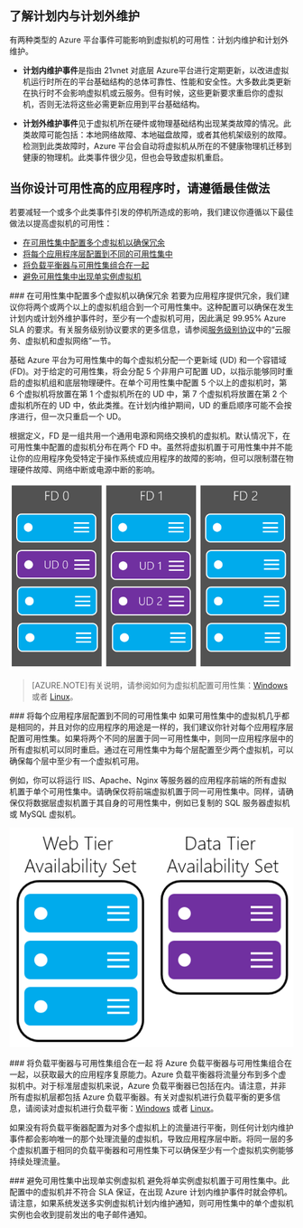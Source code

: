 
## 了解计划内与计划外维护
有两种类型的 Azure 平台事件可能影响到虚拟机的可用性：计划内维护和计划外维护。

- **计划内维护事件**是指由 21vnet 对底层 Azure平台进行定期更新，以改进虚拟机运行时所在的平台基础结构的总体可靠性、性能和安全性。大多数此类更新在执行时不会影响虚拟机或云服务。但有时候，这些更新要求重启你的虚拟机，否则无法将这些必需更新应用到平台基础结构。

- **计划外维护事件**见于虚拟机所在硬件或物理基础结构出现某类故障的情况。此类故障可能包括：本地网络故障、本地磁盘故障，或者其他机架级别的故障。检测到此类故障时，Azure 平台会自动将虚拟机从所在的不健康物理机迁移到健康的物理机。此类事件很少见，但也会导致虚拟机重启。

## 当你设计可用性高的应用程序时，请遵循最佳做法
若要减轻一个或多个此类事件引发的停机所造成的影响，我们建议你遵循以下最佳做法以提高虚拟机的可用性：

* [在可用性集中配置多个虚拟机以确保冗余]
* [将每个应用程序层配置到不同的可用性集中]
* [将负载平衡器与可用性集组合在一起]
* [避免可用性集中出现单实例虚拟机]

###<a name="configure-multiple-virtual-machines-in-an-availability-set-for-redundancy"></a> 在可用性集中配置多个虚拟机以确保冗余
若要为应用程序提供冗余，我们建议你将两个或两个以上的虚拟机组合到一个可用性集中。这种配置可以确保在发生计划内或计划外维护事件时，至少有一个虚拟机可用，因此满足 99.95% Azure SLA 的要求。有关服务级别协议要求的更多信息，请参阅[服务级别协议](/support/legal/sla/)中的“云服务、虚拟机和虚拟网络”一节。

基础 Azure 平台为可用性集中的每个虚拟机分配一个更新域 (UD) 和一个容错域 (FD)。对于给定的可用性集，将会分配 5 个非用户可配置 UD，以指示能够同时重启的虚拟机组和底层物理硬件。在单个可用性集中配置 5 个以上的虚拟机时，第 6 个虚拟机将放置在第 1 个虚拟机所在的 UD 中，第 7 个虚拟机将放置在第 2 个虚拟机所在的 UD 中，依此类推。在计划内维护期间，UD 的重启顺序可能不会按序进行，但一次只重启一个 UD。

根据定义，FD 是一组共用一个通用电源和网络交换机的虚拟机。默认情况下，在可用性集中配置的虚拟机分布在两个 FD 中。虽然将虚拟机置于可用性集中并不能让你的应用程序免受特定于操作系统或应用程序的故障的影响，但可以限制潜在物理硬件故障、网络中断或电源中断的影响。

<!--Image reference-->
   ![UD FD 配置](./media/virtual-machines-common-manage-availability/ud-fd-configuration.png)

>[AZURE.NOTE]有关说明，请参阅如何为虚拟机配置可用性集：[Windows](/documentation/articles/virtual-machines-windows-classic-configure-availability) 或者 [Linux](/documentation/articles/virtual-machines-linux-classic-configure-availability)。

###<a name="configure-each-application-tier-into-separate-availability-sets"></a> 将每个应用程序层配置到不同的可用性集中
如果可用性集中的虚拟机几乎都是相同的，并且对你的应用程序的用途是一样的，我们建议你针对每个应用程序层配置可用性集。如果将两个不同的层置于同一可用性集中，则同一应用程序层中的所有虚拟机可以同时重启。通过在可用性集中为每个层配置至少两个虚拟机，可以确保每个层中至少有一个虚拟机可用。

例如，你可以将运行 IIS、Apache、Nginx 等服务器的应用程序前端的所有虚拟机置于单个可用性集中。请确保仅将前端虚拟机置于同一可用性集中。同样，请确保仅将数据层虚拟机置于其自身的可用性集中，例如已复制的 SQL 服务器虚拟机或 MySQL 虚拟机。

<!--Image reference-->
   ![应用程序层](./media/virtual-machines-common-manage-availability/application-tiers.png)


###<a name="combine-the-load-balancer-with-availability-sets"></a> 将负载平衡器与可用性集组合在一起
将 Azure 负载平衡器与可用性集组合在一起，以获取最大的应用程序复原能力。Azure 负载平衡器将流量分布到多个虚拟机中。对于标准层虚拟机来说，Azure 负载平衡器已包括在内。请注意，并非所有虚拟机层都包括 Azure 负载平衡器。有关对虚拟机进行负载平衡的更多信息，请阅读对虚拟机进行负载平衡：[Windows](/documentation/articles/virtual-machines-windows-load-balance) 或者 [Linux](/documentation/articles/virtual-machines-linux-load-balance)。

如果没有将负载平衡器配置为对多个虚拟机上的流量进行平衡，则任何计划内维护事件都会影响唯一的那个处理流量的虚拟机，导致应用程序层中断。将同一层的多个虚拟机置于相同的负载平衡器和可用性集下可以确保至少有一个虚拟机实例能够持续处理流量。

###<a name="avoid-single-instance-virtual-machines-in-availability-sets"></a> 避免可用性集中出现单实例虚拟机
避免将单实例虚拟机置于可用性集中。此配置中的虚拟机并不符合 SLA 保证，在出现 Azure 计划内维护事件时就会停机。请注意，如果系统发送多实例虚拟机计划内维护通知，则可用性集中的单个虚拟机实例也会收到提前发出的电子邮件通知。

<!-- Link references -->
[在可用性集中配置多个虚拟机以确保冗余]: #configure-multiple-virtual-machines-in-an-availability-set-for-redundancy
[将每个应用程序层配置到不同的可用性集中]: #configure-each-application-tier-into-separate-availability-sets
[将负载平衡器与可用性集组合在一起]: #combine-the-load-balancer-with-availability-sets
[避免可用性集中出现单实例虚拟机]: #avoid-single-instance-virtual-machines-in-availability-sets
[如何为虚拟机配置可用性集]: /documentation/articles/virtual-machines-windows-classic-configure-availability
